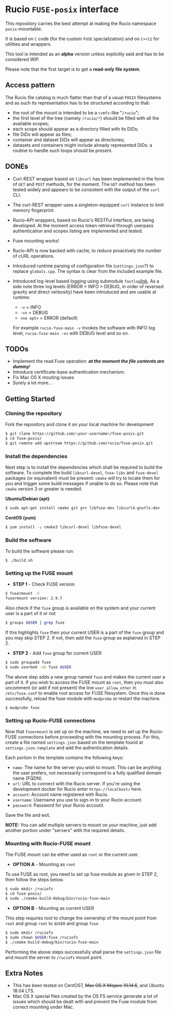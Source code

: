 # Rucio `FUSE-posix` interface

This repository carries the best attempt at making the Rucio namespace `posix`-mountable.

It is based on `C` code (for the custom `FUSE` specialization) and on `C++11` for utilities and wrappers.

This tool is intended as an **alpha** version unless explicitly said and has to be considered WIP.

Please note that the first target is to get a **read-only file system**.

## Access pattern
The Rucio file catalog is much flatter than that of a usual `POSIX` filesystems and as such its representation has to be structured according to that:

- the root of the mount is intended to be a `cvmfs`-like "`/rucio`";
- the first level of the tree (namely `/rucio/*`) should be filled with all the available scopes;
- each scope should appear as a directory filled with its DiDs;
- file DiDs will appear as files;
- container and dataset DiDs will appear as directories;
- datasets and containers might include already represented DiDs: a routine to handle such loops should be present.

## DONEs
- Curl-REST wrapper based on `libcurl` has been implemented in the form of `GET` and `POST` methods, for the moment. The `GET` method has been tested widely and appears to be consistent with the output of the `curl` CLI.
- The curl-REST wrapper uses a singleton-equipped `curl` instance to limit memory fingerprint.
- Rucio-API wrappers, based on Rucio's RESTFul interface, are being developed. At the moment access token retrieval through userpass authentication and scopes listing are implemented and tested.
- Fuse mounting works!
- Rucio-API is now backed with cache, to reduce proactively the number of cURL operations.
- Introduced runtime parsing of configuration file (`settings.json`?) to replace `globals.cpp`. The syntax is clear from the included example file.
- Introduced log-level based logging using submodule `fastlog`[link](https://github.com/gabrielefronze/fastlog).
  As a side note three log levels (ERROR > INFO > DEBUG, in order of reversed gravity and direct verbosity) have been introduced and are usable at runtime:
  
  - `-v` = INFO
  - `-vv` = DEBUG
  - `<no opt>` = ERROR (default)
  
  For example `rucio-fuse-main -v` invokes the software with INFO log level, `rucio-fuse-main -vv` with DEBUG level and so on.

## TODOs
- Implement the read Fuse operation: ***at the moment the file contents are dummy***!
- Introduce certificate-base authentication mechanism.
- Fix Mac OS X mouting issues
- Surely a lot more...

## Getting Started

### Cloning the repository
Fork the repository and clone it on your local machine for development

```BASH
$ git clone https://github.com/<your-username>/fuse-posix.git
$ cd fuse-posix/
$ git remote add upstream https://github.com/rucio/fuse-posix.git
```

### Install the dependencies
Next step is to install the dependencies which shall be required to build the software.
To complete the build `libcurl-devel`, `fuse-libs` and `fuse-devel` packages (or equivalent) must be present:
`cmake` will try to locate them for you and trigger some build messages if unable to do so.
Please note that `cmake` version 3 or greater is needed.

**Ubuntu/Debian (apt)**

```BASH
$ sudo apt-get install cmake git g++ libfuse-dev libcurl4-gnutls-dev
```

**CentOS (yum)**

```BASH
$ yum install -y cmake3 libcurl-devel libfuse-devel
```

### Build the software
To build the software please run:

```[shell]
$ ./build.sh
```

### Setting up the FUSE mount

* **STEP 1** - Check FUSE version

```BASH
$ fusermount -V
fusermount version: 2.9.7
```

Also check if the `fuse` group is available on the system and your current user is a part of it or not

```BASH
$ groups $USER | grep fuse
```

If this highlights `fuse` then your current USER is a part of the `fuse` group and you may skip STEP 2. 
If not, then add the `fuse` group as explained in STEP 2.

* **STEP 2** - Add `fuse` group for current USER

```BASH
$ sudo groupadd fuse
$ sudo usermod -aG fuse $USER
```

The above step adds a new group named `fuse` and makes the current user a part of it. 
If you wish to access the FUSE mount as `root`, then you must also uncomment (or add if not present) the line `user_allow_other` in `/etc/fuse.conf` to enable root access for FUSE filesystem. 
Once this is done successfully, reload the fuse module with `modprobe` or restart the machine.

```
$ modprobe fuse
```

### Setting up Rucio-FUSE connections
Now that `fusermount` is set up on the machine, we need to set up the Rucio-FUSE connections before proceeding with the mounting process.
For this, create a file named `settings.json` based on the template found at `settings.json.template` and add the authentication details.

Each portion in the template contains the following keys:

* `name`: The name for the server you wish to mount.
This can be anything the user prefers, not necessarily correspond to a fully qualified domain name (FQDN).
* `url`: URL to connect with the Rucio server. 
If you're using the development docker for Rucio enter `https://localhost/` here.
* `account`: Account name registered with Rucio. 
* `username`: Username you use to sign-in to your Rucio account. 
* `password`: Password for your Rucio account. 

Save the file and exit.

**NOTE:** You can add multiple servers to mount on your machine, just add another portion under "servers" with the required details.

### Mounting with Rucio-FUSE mount
The FUSE mount can be either used as `root` or the current user.

* **OPTION A** - Mounting as `root`

To use FUSE as root, you need to set up fuse module as given in STEP 2, then follow the steps below.

```BASH
$ sudo mkdir /ruciofs
$ cd fuse-posix/
$ sudo ./cmake-build-debug/bin/rucio-fuse-main
```

* **OPTION B** - Mounting as current USER

This step requires root to change the ownership of the mount point from `root` and group `root` to `$USER` and group `fuse`

```BASH
$ sudo mkdir /ruciofs
$ sudo chown $USER:fuse /ruciofs
$ ./cmake-build-debug/bin/rucio-fuse-main
```

Performing the above steps successfully shall parse the `settings.json` file and mount the server to `/ruciofs` mount point.

## Extra Notes

* This has been tested on CentOS7, ~~Mac OS X Mojave 10.14.6~~, and Ubuntu 18.04 LTS.
* Mac OS X special files created by the OS FS service generate a lot of issues which should be dealt with and prevent the Fuse module from correct mounting under Mac.
